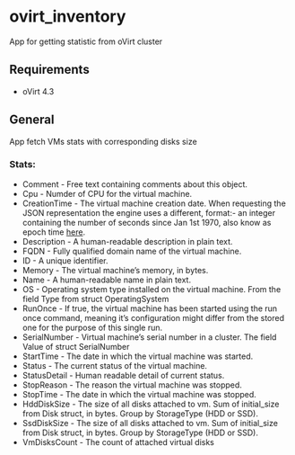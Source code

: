 # ovirt_inventory

App for getting statistic from oVirt cluster

## Requirements

- oVirt 4.3

## General

App fetch VMs stats with corresponding disks size

### Stats:
- Comment       - Free text containing comments about this object.
- Cpu           - Numder of CPU for the virtual machine.
- CreationTime  - The virtual machine creation date. When requesting the JSON representation the engine uses a different, format:- an integer containing the number of seconds since Jan 1st 1970, also know as epoch time [here](https://en.wikipedia.org/wiki/Unix_time).
- Description   - A human-readable description in plain text.
- FQDN          - Fully qualified domain name of the virtual machine.
- ID            - A unique identifier.
- Memory        - The virtual machine’s memory, in bytes.
- Name          - A human-readable name in plain text.
- OS            - Operating system type installed on the virtual machine. From the field Type from struct OperatingSystem
- RunOnce       - If true, the virtual machine has been started using the run once command, meaning it’s configuration might differ from the stored one for the purpose of this single run.
- SerialNumber  - Virtual machine’s serial number in a cluster. The field Value of struct SerialNumber
- StartTime     - The date in which the virtual machine was started.
- Status        - The current status of the virtual machine.
- StatusDetail  - Human readable detail of current status.
- StopReason    - The reason the virtual machine was stopped.
- StopTime      - The date in which the virtual machine was stopped.
- HddDiskSize   - The size of all disks attached to vm. Sum of initial_size from Disk struct, in bytes. Group by StorageType (HDD or SSD).
- SsdDiskSize   - The size of all disks attached to vm. Sum of initial_size from Disk struct, in bytes. Group by StorageType (HDD or SSD).
- VmDisksCount  - The count of attached virtual disks
